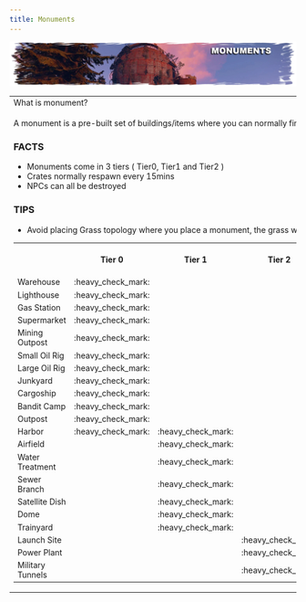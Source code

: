 ```yaml
---
title: Monuments
---
```


<p>
  
<center><img src="wiki/images/monuments.png"></center>

<p>
<table>
  <tr><td colspan="2">What is monument?</td></tr>
  <tr>
<td><p>A monument is a pre-built set of buildings/items where you can normally find food, crates, recycler, research table, barrels, radiation, NPCs and of course PVP.</p>
<h3>FACTS</h3>
<ul>
  <li>Monuments come in 3 tiers ( Tier0, Tier1 and Tier2 )</li>
  <li>Crates normally respawn every 15mins</li>
  <li>NPCs can all be destroyed</li>
</ul>  
 <h3>TIPS</h3>
 <ul>
    <li>Avoid placing Grass topology where you place a monument, the grass will grow through</li>
 </ul>
 
 <table align="center">
    <tr>
      <th>&nbsp;</th>
      <th>Tier 0</th>
       <th>Tier 1</th>
       <th>Tier 2</th>
      <th>Sugg. Rad Prot.</th>
      <th>Food</th>
      <th>Toolbox</th>
      <th>Wood Crate</th>
      <th>Mil. Crate</th>
      <th>Elite Crate</th>
      <th>Recycler</th>
      <th>Research Table</th>
      <th>Workbench</th>
      <th>Oil Ref.</th>
      <th>Puzzle</th>
  </tr>
  <tr>
    <td>Warehouse</td>
    <td>:heavy_check_mark:</td>
    <td></td>
    <td></td>
    <td>0%</td>
     <td></td>
     <td></td>
    <td>:heavy_check_mark:</td>
     <td></td>
     <td></td>
    <td>:heavy_check_mark:</td>
     <td></td>
     <td></td>
     <td></td>
     <td></td>
  </tr>
   <tr>
    <td>Lighthouse</td>
    <td>:heavy_check_mark:</td>
    <td></td>
    <td></td>
    <td>0%</td>
     <td></td>
     <td></td>
      <td>:heavy_check_mark:</td>
     <td></td>
     <td></td>
      <td>:heavy_check_mark:</td>
     <td></td>
     <td></td>
     <td></td>
      <td></td>
  </tr>
   <tr>
    <td>Gas Station</td>
    <td>:heavy_check_mark:</td>
    <td></td>
    <td></td>
    <td>0%</td>
     <td>:heavy_check_mark:</td>
     <td>:heavy_check_mark:</td>
      <td>:heavy_check_mark:</td>
      <td>:heavy_check_mark:</td>
     <td></td>
      <td>:heavy_check_mark:</td>
     <td></td>
     <td></td>
     <td></td>
      <td></td>
  </tr>
   <tr>
    <td>Supermarket</td>
    <td>:heavy_check_mark:</td>
    <td></td>
    <td></td>
    <td>0%</td>
      <td>:heavy_check_mark:</td>
     <td>:heavy_check_mark:</td>
      <td>:heavy_check_mark:</td>
      <td>:heavy_check_mark:</td>
     <td></td>
      <td>:heavy_check_mark:</td>
     <td></td>
     <td></td>
     <td></td>
      <td></td>
  </tr>
   <tr>
    <td>Mining Outpost</td>
    <td>:heavy_check_mark:</td>
    <td></td>
    <td></td>
    <td>0%</td>
    <td></td>
     <td>:heavy_check_mark:</td>
      <td>:heavy_check_mark:</td>
      <td></td>
     <td></td>
      <td>:heavy_check_mark:</td>
     <td></td>
     <td></td>
     <td></td>
      <td></td>
  </tr>
   <tr>
    <td>Small Oil Rig</td>
    <td>:heavy_check_mark:</td>
    <td></td>
    <td></td>
    <td>0%</td>
     <td></td>
     <td></td>
      <td>:heavy_check_mark:</td>
      <td>:heavy_check_mark:</td>
     <td></td>
      <td>:heavy_check_mark:</td>
      <td>:heavy_check_mark:</td>
     <td></td>
     <td></td>
     <td>:green_book::large_blue_circle::red_circle:</td>
  </tr>
   <tr>
    <td>Large Oil Rig</td>
    <td>:heavy_check_mark:</td>
    <td></td>
    <td></td>
    <td>0%</td>
     <td></td>
     <td></td>
      <td>:heavy_check_mark:</td>
      <td>:heavy_check_mark:</td>
     <td></td>
      <td>:heavy_check_mark:</td>
      <td>:heavy_check_mark:</td>
     <td></td>
     <td></td>
     <td>:green_book::large_blue_circle::red_circle:</td>
  </tr>
   <tr>
    <td>Junkyard</td>
    <td>:heavy_check_mark:</td>
    <td></td>
    <td></td>
    <td>0%</td>
     <td>:heavy_check_mark:</td>
     <td>:heavy_check_mark:</td>
      <td>:heavy_check_mark:</td>
      <td></td>
     <td></td>
      <td>:heavy_check_mark:</td>
      <td></td>
     <td></td>
     <td></td>
     <td></td>
  </tr>
  <tr>
    <td>Cargoship</td>
    <td>:heavy_check_mark:</td>
    <td></td>
    <td></td>
    <td>0%</td>
     <td></td>
     <td></td>
      <td>:heavy_check_mark:</td>
      <td></td>
     <td></td>
      <td>:heavy_check_mark:</td>
      <td></td>
     <td></td>
     <td></td>
    <td>:heavy_check_mark:</td>
  </tr>
    <tr>
    <td>Bandit Camp</td>
    <td>:heavy_check_mark:</td>
    <td></td>
    <td></td>
    <td>0%</td>
    <td>:heavy_check_mark:</td>
     <td></td>
      <td>:heavy_check_mark:</td>
      <td></td>
     <td></td>
      <td>:heavy_check_mark:</td>
      <td>:heavy_check_mark:</td>
     <td></td>
     <td></td>
      <td></td>
  </tr>
    <tr>
    <td>Outpost</td>
    <td>:heavy_check_mark:</td>
    <td></td>
    <td></td>
    <td>0%</td>
     <td>:heavy_check_mark:</td>
     <td></td>
      <td>:heavy_check_mark:</td>
      <td></td>
     <td></td>
      <td>:heavy_check_mark:</td>
      <td>:heavy_check_mark:</td>
     <td>:heavy_check_mark:</td>
     <td>:heavy_check_mark:</td>
      <td></td>
  </tr>
   <tr>
    <td>Harbor</td>
    <td>:heavy_check_mark:</td>
    <td>:heavy_check_mark:</td>
    <td></td>
    <td>15%</td>
     <td>:heavy_check_mark:</td>
     <td></td>
      <td>:heavy_check_mark:</td>
      <td></td>
     <td></td>
      <td>:heavy_check_mark:</td>
      <td></td>
     <td></td>
     <td></td>
     <td>:green_book:</td>
  </tr>
   <tr>
    <td>Airfield</td>
    <td></td>
    <td>:heavy_check_mark:</td>
    <td></td>
    <td>15%</td>
     <td>:heavy_check_mark:</td>
     <td></td>
      <td>:heavy_check_mark:</td>
      <td>:heavy_check_mark:</td>
     <td></td>
      <td>:heavy_check_mark:</td>
      <td>:heavy_check_mark:</td>
     <td></td>
     <td></td>
     <td>:green_book:</td>
  </tr>
   <tr>
    <td>Water Treatment</td>
    <td></td>
    <td>:heavy_check_mark:</td>
    <td></td>
    <td>15%</td>
      <td>:heavy_check_mark:</td>
     <td></td>
      <td>:heavy_check_mark:</td>
      <td>:heavy_check_mark:</td>
     <td></td>
      <td>:heavy_check_mark:</td>
      <td></td>
     <td></td>
     <td>:heavy_check_mark:</td>
     <td>:green_book:</td>
  </tr>
   <tr>
    <td>Sewer Branch</td>
    <td></td>
    <td>:heavy_check_mark:</td>
    <td></td>
    <td>15%</td>
     <td>:heavy_check_mark:</td>
     <td></td>
      <td>:heavy_check_mark:</td>
      <td>:heavy_check_mark:</td>
     <td></td>
      <td>:heavy_check_mark:</td>
      <td></td>
     <td></td>
     <td>:heavy_check_mark:</td>
     <td>:green_book:</td>
  </tr>
   <tr>
    <td>Satellite Dish </td>
   <td></td>
    <td>:heavy_check_mark:</td>
    <td></td>
    <td>15%</td>
      <td>:heavy_check_mark:</td>
     <td></td>
      <td>:heavy_check_mark:</td>
      <td></td>
     <td></td>
      <td>:heavy_check_mark:</td>
      <td>:heavy_check_mark:</td>
     <td></td>
     <td></td>
     <td>:green_book:</td>
  </tr>
   <tr>
    <td>Dome</td>
   <td></td>
    <td>:heavy_check_mark:</td>
    <td></td>
    <td>15%</td>
     <td>:heavy_check_mark:</td>
     <td></td>
      <td>:heavy_check_mark:</td>
      <td></td>
     <td></td>
      <td>:heavy_check_mark:</td>
      <td>:heavy_check_mark:</td>
     <td></td>
     <td></td>
     <td></td>
  </tr>
   <tr>
    <td>Trainyard</td>
    <td></td>
    <td>:heavy_check_mark:</td>
    <td></td>
    <td>15%</td>
  </tr>
   <tr>
    <td>Launch Site</td>
    <td></td>
    <td></td>
    <td>:heavy_check_mark:</td>
    <td>23%</td>
  </tr>
   <tr>
    <td>Power Plant</td>
    <td></td>
    <td></td>
    <td>:heavy_check_mark:</td>
    <td>25%</td>
  </tr>
   <tr>
    <td>Military Tunnels</td>
    <td></td>
    <td></td>
    <td>:heavy_check_mark:</td>
    <td>23%</td>
  </tr>
 </table>
 
<!--  Warehouse tier 0
Gas station tier 0
Lighthouse tier 0
Supermarket tier 0
Harbor tier 0 and 1
Airfield tier 1
Satellite dish tier 1
Dome tier 1
'Radtown 3' tier 1
Trainyard tier 1
Water treatment plant tier 1
Launch site tier 2
military tunnels tier 2
Powerplant tier 2  -->
